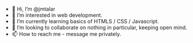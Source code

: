 - 👋 Hi, I’m @jmtalar
- 👀 I’m interested in web development.
- 🌱 I’m currently learning basics of HTMLS / CSS / Javascript.
- 💞️ I’m looking to collaborate on nothing in particular, keeping open mind.
- 📫 How to reach me - message me privately.

<!---
jmtalar/jmtalar is a ✨ special ✨ repository because its `README.md` (this file) appears on your GitHub profile.
You can click the Preview link to take a look at your changes.
--->
